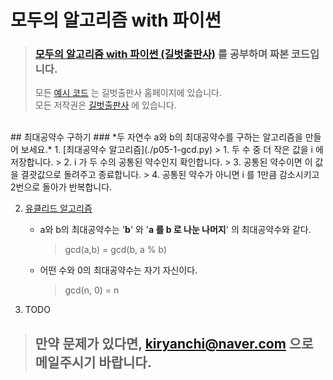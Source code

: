 # 모두의 알고리즘 with 파이썬

> ### [모두의 알고리즘 with 파이썬 (길벗출판사)](https://www.gilbut.co.kr/book/view?bookcode=BN001731&keyword=%EB%AA%A8%EB%91%90%EC%9D%98%20%EC%95%8C%EA%B3%A0%EB%A6%AC%EC%A6%98%20WITH%20%ED%8C%8C%EC%9D%B4%EC%8D%AC&collection=GB_BOOK) 를 공부하며 짜본 코드입니다.
> 모든 [예시 코드](https://www.gilbut.co.kr/book/view?bookcode=BN001731&keyword=%EB%AA%A8%EB%91%90%EC%9D%98%20%EC%95%8C%EA%B3%A0%EB%A6%AC%EC%A6%98%20WITH%20%ED%8C%8C%EC%9D%B4%EC%8D%AC&collection=GB_BOOK#bookData) 는 길벗출판사 홈페이지에 있습니다.  
> 모든 저작권은 [길벗출판사](https://www.gilbut.co.kr/) 에 있습니다.  
<br>
## 최대공약수 구하기
### *두 자연수 a와 b의 최대공약수를 구하는 알고리즘을 만들어 보세요.*
1. [최대공약수 알고리즘](./p05-1-gcd.py)
    > 1. 두 수 중 더 작은 값을 i 에 저장합니다.
    > 2. i 가 두 수의 공통된 약수인지 확인합니다.
    > 3. 공통된 약수이면 이 값을 결괏값으로 돌려주고 종료합니다.
    > 4. 공통된 약수가 아니면 i 를 1만큼 감소시키고 2번으로 돌아가 반복합니다.

2. [유클리드 알고리즘](./p05-2-gcd.py)
    - a와 b의 최대공약수는 '**b**' 와 '**a 를 b 로 나눈 나머지**' 의 최대공약수와 같다.<br>
      > gcd(a,b) = gcd(b, a % b)
    - 어떤 수와 0의 최대공약수는 자기 자신이다. <br>
      > gcd(n, 0) = n

3. TODO
>## 만약 문제가 있다면, kiryanchi@naver.com 으로 메일주시기 바랍니다.